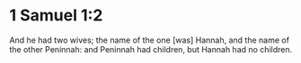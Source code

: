 # 1 Samuel 1:2

And he had two wives; the name of the one [was] Hannah, and the name of the other Peninnah: and Peninnah had children, but Hannah had no children.